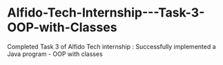 # Alfido-Tech-Internship---Task-3-OOP-with-Classes
Completed Task 3 of Alfido Tech internship : Successfully implemented a Java program - OOP  with classes
